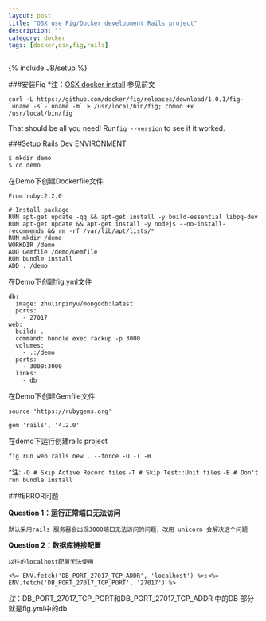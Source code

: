 ```yaml
---
layout: post
title: "OSX use Fig/Docker development Rails project"
description: ""
category: docker
tags: [docker,osx,fig,rails]
---
```

{% include JB/setup %}


###安装Fig
*注：[OSX docker install](https://docs.docker.com/installation/mac/) 参见前文

    curl -L https://github.com/docker/fig/releases/download/1.0.1/fig-`uname -s`-`uname -m` > /usr/local/bin/fig; chmod +x /usr/local/bin/fig
    
That should be all you need! Run`fig --version` to see if it worked.

###Setup Rails Dev ENVIRONMENT

    $ mkdir demo
    $ cd demo


在Demo下创建Dockerfile文件

    From ruby:2.2.0

    # Install package
    RUN apt-get update -qq && apt-get install -y build-essential libpq-dev
    RUN apt-get update && apt-get install -y nodejs --no-install-recommends && rm -rf /var/lib/apt/lists/*
    RUN mkdir /demo
    WORKDIR /demo
    ADD Gemfile /demo/Gemfile
    RUN bundle install
    ADD . /demo
    
    
在Demo下创建fig.yml文件

    db:
      image: zhulinpinyu/mongodb:latest
      ports:
        - 27017
    web:
      build: .
      command: bundle exec rackup -p 3000
      volumes:
        - .:/demo
      ports:
        - 3000:3000
      links:
        - db
        

在Demo下创建Gemfile文件

    source 'https://rubygems.org'

    gem 'rails', '4.2.0'
    
在demo下运行创建rails project
    
    fig run web rails new . --force -O -T -B
    
*注:
    `-O # Skip Active Record files`
    `-T # Skip Test::Unit files`
    `-B # Don't run bundle install`
    
###ERROR问题

**Question 1：运行正常端口无法访问**

    默认采用rails 服务器会出现3000端口无法访问的问题，改用 unicorn 会解决这个问题
    
**Question 2：数据库链接配置**

`以往的localhost配置无法使用`

    <%= ENV.fetch('DB_PORT_27017_TCP_ADDR', 'localhost') %>:<%= ENV.fetch('DB_PORT_27017_TCP_PORT', '27017') %>
    
*注*：DB_PORT_27017_TCP_PORT和DB_PORT_27017_TCP_ADDR 中的DB 部分就是fig.yml中的db
    